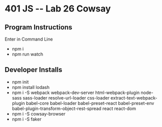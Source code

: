 401 JS -- Lab 26 Cowsay
===

## Program Instructions
Enter in Command Line
* npm i
* npm run watch

## Developer Installs
* npm init
* npm install lodash
* npm i -S webpack webpack-dev-server html-webpack-plugin node-sass sass-loader resolve-url-loader css-loader extract-text-webpack-plugin babel-core babel-loader babel-preset-react babel-preset-env babel-plugin-transform-object-rest-spread react react-dom
* npm i -S cowsay-browser
* npm i -S faker